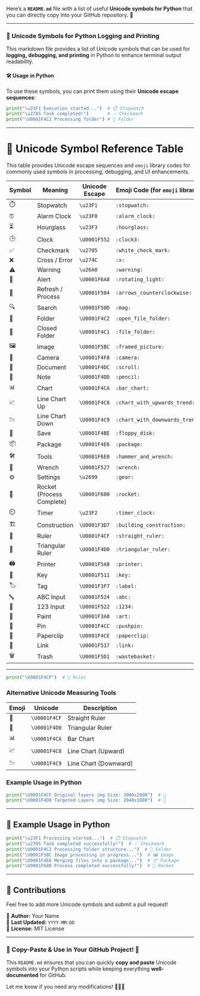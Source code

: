 Here’s a **`README.md`** file with a list of useful **Unicode symbols for Python** that you can directly copy into your GitHub repository. 🚀

---

### **📜 Unicode Symbols for Python Logging and Printing**
This markdown file provides a list of Unicode symbols that can be used for **logging, debugging, and printing** in Python to enhance terminal output readability.

#### **🛠️ Usage in Python**
To use these symbols, you can print them using their **Unicode escape sequences**:
```python
print("\u23F1 Execution started...")  # ⏱️ Stopwatch
print("\u2705 Task completed!")       # ✅ Checkmark
print("\U0001F4C2 Processing folder") # 📂 Folder
```
---
# 📌 Unicode Symbol Reference Table

This table provides Unicode escape sequences and `emoji` library codes for commonly used symbols in processing, debugging, and UI enhancements.

| **Symbol** | **Meaning** | **Unicode Escape** | **Emoji Code (for `emoji` library)** |
|------------|------------|--------------------|--------------------------------|
| ⏱️ | Stopwatch | `\u23F1` | `:stopwatch:` |
| ⏰ | Alarm Clock | `\u23F0` | `:alarm_clock:` |
| ⏳ | Hourglass | `\u23F3` | `:hourglass:` |
| 🕒 | Clock | `\U0001F552` | `:clock3:` |
| ✅ | Checkmark | `\u2705` | `:white_check_mark:` |
| ❌ | Cross / Error | `\u274C` | `:x:` |
| ⚠️ | Warning | `\u26A0` | `:warning:` |
| 🚨 | Alert | `\U0001F6A8` | `:rotating_light:` |
| 🔄 | Refresh / Process | `\U0001F504` | `:arrows_counterclockwise:` |
| 🔍 | Search | `\U0001F50D` | `:mag:` |
| 📂 | Folder | `\U0001F4C2` | `:open_file_folder:` |
| 📁 | Closed Folder | `\U0001F4C1` | `:file_folder:` |
| 🖼️ | Image | `\U0001F5BC` | `:framed_picture:` |
| 📸 | Camera | `\U0001F4F8` | `:camera:` |
| 📜 | Document | `\U0001F4DC` | `:scroll:` |
| 📝 | Note | `\U0001F4DD` | `:pencil:` |
| 📊 | Chart | `\U0001F4CA` | `:bar_chart:` |
| 📈 | Line Chart Up | `\U0001F4C8` | `:chart_with_upwards_trend:` |
| 📉 | Line Chart Down | `\U0001F4C9` | `:chart_with_downwards_trend:` |
| 💾 | Save | `\U0001F4BE` | `:floppy_disk:` |
| 📦 | Package | `\U0001F4E6` | `:package:` |
| 🛠️ | Tools | `\U0001F6E0` | `:hammer_and_wrench:` |
| 🔧 | Wrench | `\U0001F527` | `:wrench:` |
| ⚙️ | Settings | `\u2699` | `:gear:` |
| 🚀 | Rocket (Process Complete) | `\U0001F680` | `:rocket:` |
| ⏲️ | Timer | `\u23F2` | `:timer_clock:` |
| 🏗️ | Construction | `\U0001F3D7` | `:building_construction:` |
| 📏 | Ruler | `\U0001F4CF` | `:straight_ruler:` |
| 📐 | Triangular Ruler | `\U0001F4D0` | `:triangular_ruler:` |
| 🖨️ | Printer | `\U0001F5A8` | `:printer:` |
| 🔑 | Key | `\U0001F511` | `:key:` |
| 🏷️ | Tag | `\U0001F3F7` | `:label:` |
| 🔤 | ABC Input | `\U0001F524` | `:abc:` |
| 🔢 | 123 Input | `\U0001F522` | `:1234:` |
| 🎨 | Paint | `\U0001F3A8` | `:art:` |
| 📌 | Pin | `\U0001F4CC` | `:pushpin:` |
| 📎 | Paperclip | `\U0001F4CE` | `:paperclip:` |
| 🔗 | Link | `\U0001F517` | `:link:` |
| 🗑️ | Trash | `\U0001F5D1` | `:wastebasket:` |

---

```python
print("\U0001F4CF")  # 📏 Ruler
```

### **Alternative Unicode Measuring Tools**
| Emoji | Unicode | Description |
|--------|---------|-------------|
| 📏 | `\U0001F4CF` | Straight Ruler |
| 📐 | `\U0001F4D0` | Triangular Ruler |
| 📊 | `\U0001F4CA` | Bar Chart |
| 📈 | `\U0001F4C8` | Line Chart (Upward) |
| 📉 | `\U0001F4C9` | Line Chart (Downward) |

### **Example Usage in Python**
```python
print("\U0001F4CF Original layers img Size: 3000x2000")  # 📏
print("\U0001F4D0 Targeted Layers img Size: 2048x1080")  # 📐
```


---
## **🎯 Example Usage in Python**
```python
print("\u23F1 Processing started...")  # ⏱️ Stopwatch
print("\u2705 Task completed successfully!")  # ✅ Checkmark
print("\U0001F4C2 Processing folder structure...")  # 📂 Folder
print("\U0001F5BC Image processing in progress...")  # 🖼️ Image
print("\U0001F4E6 Merging files into a package...")  # 📦 Package
print("\U0001F680 Process completed successfully!")  # 🚀 Rocket
```
---
## **📂 Contributions**
Feel free to add more Unicode symbols and submit a pull request!

📌 **Author:** Your Name  
📅 **Last Updated:** `YYYY-MM-DD`  
🔗 **License:** MIT License  

---

### **📌 Copy-Paste & Use in Your GitHub Project!** 🚀

This `README.md` ensures that you can quickly **copy and paste** Unicode symbols into your Python scripts while keeping everything **well-documented** for GitHub.

Let me know if you need any modifications! 🚀📂✅
